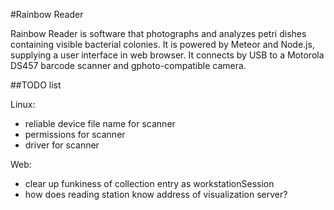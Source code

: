 #Rainbow Reader

Rainbow Reader is software that photographs and analyzes petri dishes containing visible bacterial colonies.  It is powered by Meteor and Node.js, supplying a user interface in web browser.  It connects by USB to a Motorola DS457 barcode scanner and gphoto-compatible camera.

##TODO list

Linux:
- reliable device file name for scanner
- permissions for scanner
- driver for scanner

Web:
- clear up funkiness of collection entry as workstationSession
- how does reading station know address of visualization server?
